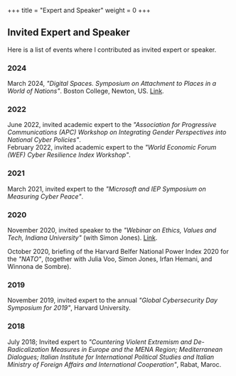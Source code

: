 +++
title = "Expert and Speaker"
weight = 0
+++


## Invited Expert and Speaker

Here is a list of events where I contributed as invited expert or speaker. 

### 2024
March 2024, *"Digital Spaces. Symposium on Attachment to Places in a World of Nations"*. Boston College, Newton, US. [Link](https://www.youtube.com/watch?v=IXDWcOeEK8c).


### 2022
June 2022, invited academic expert to the *"Association for Progressive Communications (APC) Workshop on Integrating Gender Perspectives into National Cyber Policies"*.	
February 2022, invited academic expert to the *"World Economic Forum (WEF) Cyber Resilience Index Workshop"*. 	

### 2021
March 2021, invited expert to the *"Microsoft and IEP Symposium on Measuring Cyber Peace"*.	

### 2020
November 2020, invited speaker to the *"Webinar on Ethics, Values and Tech, Indiana University"* (with Simon Jones). [Link](https://www.youtube.com/watch?v=iJkhz5LWnoc).

October 2020, briefing of the Harvard Belfer National Power Index 2020 for the *"NATO"*, (together with Julia Voo, Simon Jones, Irfan Hemani, and Winnona de Sombre).  

### 2019
November 2019, invited expert to the annual *"Global Cybersecurity Day Symposium for 2019"*, Harvard University.

### 2018
July 2018; Invited expert to *"Countering Violent Extremism and De-Radicalization Measures in Europe and the MENA Region; Mediterranean Dialogues; Italian Institute for International Political Studies and Italian Ministry of Foreign Affairs and International Cooperation"*, Rabat, Maroc. 





